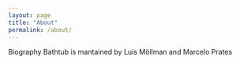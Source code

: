 ```yaml
---
layout: page
title: "About"
permalink: /about/
---
```


Biography Bathtub is mantained by Luis Möllman and Marcelo Prates